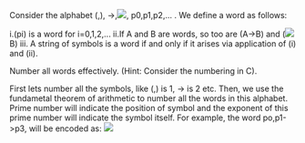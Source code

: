 Consider the alphabet (,), ->,<img src="http://latex.codecogs.com/gif.latex?\mathbb{k}" border="0"/>, p0,p1,p2,... . We define
a word as follows:

i.(pi) is a word for i=0,1,2,...
ii.If A and B are words, so too are (A->B) and (<img src="http://latex.codecogs.com/gif.latex?\mathbb{k}" border="0"/>B)
iii. A string of symbols is a word if and only if it arises via application of (i) and (ii).

Number all words effectively. (Hint: Consider the numbering in C).

First lets number all the symbols, like (,) is 1, -> is 2 etc. Then, we use the fundametal theorem of arithmetic to number all 
the words in this alphabet. Prime number will indicate the position of symbol and the exponent of this prime number will 
indicate the symbol itself. For example, the word po,p1->p3, will be encoded as: <img src="http://latex.codecogs.com/gif.latex?2^{4}*3^{1}*5^{5}*7^{2}*11^{7}" border="0"/>
